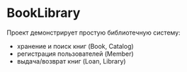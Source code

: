# BookLibrary

Проект демонстрирует простую библиотечную систему:
  - хранение и поиск книг (Book, Catalog)
  - регистрация пользователей (Member)
  - выдача/возврат книг (Loan, Library)

